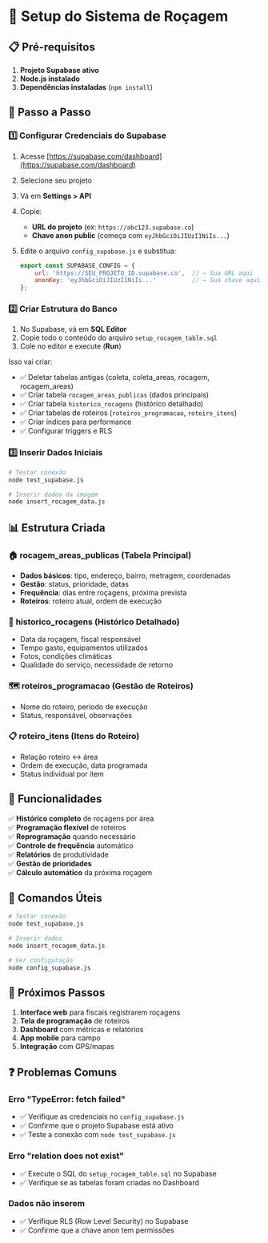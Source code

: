 # 🌱 Setup do Sistema de Roçagem

## 📋 Pré-requisitos

1. **Projeto Supabase ativo**
2. **Node.js instalado**
3. **Dependências instaladas** (`npm install`)

## 🚀 Passo a Passo

### 1️⃣ Configurar Credenciais do Supabase

1. Acesse [https://supabase.com/dashboard](https://supabase.com/dashboard)
2. Selecione seu projeto
3. Vá em **Settings > API**
4. Copie:
   - **URL do projeto** (ex: `https://abc123.supabase.co`)
   - **Chave anon public** (começa com `eyJhbGciOiJIUzI1NiIs...`)

5. Edite o arquivo `config_supabase.js` e substitua:
   ```javascript
   export const SUPABASE_CONFIG = {
       url: 'https://SEU_PROJETO_ID.supabase.co',  // ← Sua URL aqui
       anonKey: 'eyJhbGciOiJIUzI1NiIs...'          // ← Sua chave aqui
   };
   ```

### 2️⃣ Criar Estrutura do Banco

1. No Supabase, vá em **SQL Editor**
2. Copie todo o conteúdo do arquivo `setup_rocagem_table.sql`
3. Cole no editor e execute (**Run**)

Isso vai criar:
- ✅ Deletar tabelas antigas (coleta, coleta_areas, rocagem, rocagem_areas)
- ✅ Criar tabela `rocagem_areas_publicas` (dados principais)
- ✅ Criar tabela `historico_rocagens` (histórico detalhado)
- ✅ Criar tabelas de roteiros (`roteiros_programacao`, `roteiro_itens`)
- ✅ Criar índices para performance
- ✅ Configurar triggers e RLS

### 3️⃣ Inserir Dados Iniciais

```bash
# Testar conexão
node test_supabase.js

# Inserir dados da imagem
node insert_rocagem_data.js
```

## 📊 Estrutura Criada

### 🏠 **rocagem_areas_publicas** (Tabela Principal)
- **Dados básicos**: tipo, endereço, bairro, metragem, coordenadas
- **Gestão**: status, prioridade, datas
- **Frequência**: dias entre roçagens, próxima prevista
- **Roteiros**: roteiro atual, ordem de execução

### 📝 **historico_rocagens** (Histórico Detalhado)
- Data da roçagem, fiscal responsável
- Tempo gasto, equipamentos utilizados
- Fotos, condições climáticas
- Qualidade do serviço, necessidade de retorno

### 🗺️ **roteiros_programacao** (Gestão de Roteiros)
- Nome do roteiro, período de execução
- Status, responsável, observações

### 📋 **roteiro_itens** (Itens do Roteiro)
- Relação roteiro ↔ área
- Ordem de execução, data programada
- Status individual por item

## 🎯 Funcionalidades

✅ **Histórico completo** de roçagens por área  
✅ **Programação flexível** de roteiros  
✅ **Reprogramação** quando necessário  
✅ **Controle de frequência** automático  
✅ **Relatórios** de produtividade  
✅ **Gestão de prioridades**  
✅ **Cálculo automático** da próxima roçagem  

## 🔧 Comandos Úteis

```bash
# Testar conexão
node test_supabase.js

# Inserir dados
node insert_rocagem_data.js

# Ver configuração
node config_supabase.js
```

## 📱 Próximos Passos

1. **Interface web** para fiscais registrarem roçagens
2. **Tela de programação** de roteiros
3. **Dashboard** com métricas e relatórios
4. **App mobile** para campo
5. **Integração** com GPS/mapas

## ❓ Problemas Comuns

### Erro "TypeError: fetch failed"
- ✅ Verifique as credenciais no `config_supabase.js`
- ✅ Confirme que o projeto Supabase está ativo
- ✅ Teste a conexão com `node test_supabase.js`

### Erro "relation does not exist"
- ✅ Execute o SQL do `setup_rocagem_table.sql` no Supabase
- ✅ Verifique se as tabelas foram criadas no Dashboard

### Dados não inserem
- ✅ Verifique RLS (Row Level Security) no Supabase
- ✅ Confirme que a chave anon tem permissões